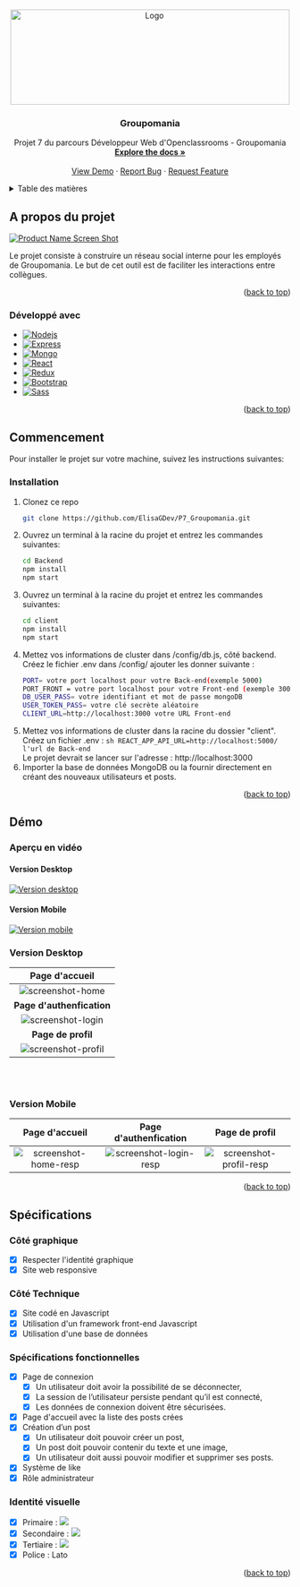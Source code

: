 <a name="readme-top"></a>

<!-- PROJECT LOGO -->
<br />
<div align="center">
  <a href="https://github.com/ElisaGDev/P7_Groupomania">
    <img src="images/Logo.png" alt="Logo" width="500" height="170">
  </a>

<h3 align="center">Groupomania</h3>

  <p align="center">
    Projet 7 du parcours Développeur Web d'Openclassrooms - Groupomania
    <br />
    <a href="https://github.com/ElisaGDev/P7_Groupomania"><strong>Explore the docs »</strong></a>
    <br />
    <br />
    <a href="https://github.com/ElisaGDev/P7_Groupomania">View Demo</a>
    ·
    <a href="https://github.com/ElisaGDev/P7_Groupomania/issues">Report Bug</a>
    ·
    <a href="https://github.com/ElisaGDev/P7_Groupomania/issues">Request Feature</a>
  </p>
</div>

<!-- TABLE OF CONTENTS -->
<details>
  <summary>Table des matières</summary>
  <ol>
    <li>
      <a href="#a-propos-du-projet">A propos du projet</a>
      <ul>
        <li><a href="#développé-avec">Développé avec</a></li>
      </ul>
    </li>
    <li>
      <a href="#commencement">Commencer</a>
      <ul>
        <li><a href="#installation">Installation</a></li>
      </ul>
    </li>
    <li><a href="#démo">Démo</a></li>
      <ul>
        <li><a href="#aperçu-en-vidéo">Démo en vidéo</a></li>
        <li><a href="#version-desktop">Version Desktop</a></li>
        <li><a href="#version-mobile">Version Mobile</a></li>
      </ul>
    <li><a href="#spécifications">Spécifications</a></li>
  </ol>
</details>

<!-- A propos du projet -->

## A propos du projet

[![Product Name Screen Shot][product-screenshot]](https://example.com)

Le projet consiste à construire un réseau social interne pour les employés de Groupomania. Le but de cet outil est de faciliter les interactions entre collègues.

<p align="right">(<a href="#readme-top">back to top</a>)</p>

### Développé avec

- [![Nodejs][nodejs]][nodejs-url]
- [![Express][express]][express-url]
- [![Mongo][mongo]][mongo-url]
- [![React][react.js]][react-url]
- [![Redux][redux]][redux-url]
- [![Bootstrap][bootstrap.com]][bootstrap-url]
- [![Sass][sass]][sass-url]

<p align="right">(<a href="#readme-top">back to top</a>)</p>

<!-- COMMENCEMENT -->

## Commencement

Pour installer le projet sur votre machine, suivez les instructions suivantes:

### Installation

1. Clonez ce repo
   ```sh
   git clone https://github.com/ElisaGDev/P7_Groupomania.git
   ```
2. Ouvrez un terminal à la racine du projet et entrez les commandes suivantes:
   ```sh
   cd Backend
   npm install
   npm start
   ```
3. Ouvrez un terminal à la racine du projet et entrez les commandes suivantes:
   ```sh
   cd client
   npm install
   npm start
   ```
4. Mettez vos informations de cluster dans /config/db.js, côté backend. Créez le fichier .env dans /config/ ajouter les donner suivante :
   ```sh
   PORT= votre port localhost pour votre Back-end(exemple 5000)
   PORT_FRONT = votre port localhost pour votre Front-end (exemple 3000)
   DB_USER_PASS= votre identifiant et mot de passe mongoDB
   USER_TOKEN_PASS= votre clé secrète aléatoire
   CLIENT_URL=http://localhost:3000 votre URL Front-end
   ```
5. Mettez vos informations de cluster dans la racine du dossier "client". Créez un fichier .env :
   `sh REACT_APP_API_URL=http://localhost:5000/ l'url de Back-end `
   <br>
   Le projet devrait se lancer sur l'adresse : http://localhost:3000
6. Importer la base de données MongoDB ou la fournir directement en créant des nouveaux utilisateurs et posts.

<p align="right">(<a href="#readme-top">back to top</a>)</p>

<!-- DEMO -->

## Démo

### Aperçu en vidéo

#### Version Desktop

[![Version desktop](http://img.youtube.com/vi/aJTRYQcRGxo/0.jpg)](https://youtu.be/aJTRYQcRGxo "Version Desktop")

#### Version Mobile

[![Version mobile](http://img.youtube.com/vi/9EEkmvY2KGI/0.jpg)](https://youtu.be/9EEkmvY2KGI "Version Mobile")

### Version Desktop

|                **Page d'accueil**                 |
| :-----------------------------------------------: |
|     ![screenshot-home](images/screenshot.png)     |
|             **Page d'authenfication**             |
|  ![screenshot-login](images/screenshotlogin.png)  |
|                **Page de profil**                 |
| ![screenshot-profil](images/screenshotprofil.png) |

<br>
<br>

### Version Mobile

|                   Page d'accueil                    |                  Page d'authenfication                   |                       Page de profil                       |
| :-------------------------------------------------: | :------------------------------------------------------: | :--------------------------------------------------------: |
| ![screenshot-home-resp](images/screenshotresp1.png) | ![screenshot-login-resp](images/screenshotresplogin.png) | ![screenshot-profil-resp](images/screenshotrespprofil.png) |

<p align="right">(<a href="#readme-top">back to top</a>)</p>

<!-- SPECIFICATIONS -->

## Spécifications

### Côté graphique

- [x] Respecter l'identité graphique
- [x] Site web responsive

### Côté Technique

- [x] Site codé en Javascript
- [x] Utilisation d'un framework front-end Javascript
- [x] Utilisation d'une base de données

### Spécifications fonctionnelles

- [x] Page de connexion
  - [x] Un utilisateur doit avoir la possibilité de se déconnecter,
  - [x] La session de l’utilisateur persiste pendant qu’il est connecté,
  - [x] Les données de connexion doivent être sécurisées.
- [x] Page d'accueil avec la liste des posts crées
- [x] Création d’un post
  - [x] Un utilisateur doit pouvoir créer un post,
  - [x] Un post doit pouvoir contenir du texte et une image,
  - [x] Un utilisateur doit aussi pouvoir modifier et supprimer ses posts.
- [x] Système de like
- [x] Rôle administrateur

### Identité visuelle

- [x] Primaire : <img src="https://img.shields.io/badge/-%23FD2D01-%23FD2D01"/>
- [x] Secondaire : <img src="https://img.shields.io/badge/-%23FFD7D7-%23FFD7D7"/>
- [x] Tertiaire : <img src="https://img.shields.io/badge/-%234E5166-%234E5166"/>
- [x] Police : Lato

<p align="right">(<a href="#readme-top">back to top</a>)</p>

<!-- MARKDOWN LINKS & IMAGES -->
<!-- https://www.markdownguide.org/basic-syntax/#reference-style-links -->

[product-screenshot]: images/screenshot.png
[nodejs]: https://img.shields.io/badge/Node.js-43853D?style=for-the-badge&logo=nodedotjs&logoColor=white
[nodejs-url]: https://nodejs.dev/
[express]: https://img.shields.io/badge/Express.js-404D59?style=for-the-badge
[express-url]: https://expressjs.com/fr/
[mongo]: https://img.shields.io/badge/MongoDB-4EA94B?style=for-the-badge&logo=mongodb&logoColor=white
[mongo-url]: https://www.mongodb.com/
[react.js]: https://img.shields.io/badge/React-20232A?style=for-the-badge&logo=react&logoColor=61DAFB
[react-url]: https://reactjs.org/
[redux]: https://img.shields.io/badge/Redux-593D88?style=for-the-badge&logo=redux&logoColor=white
[redux-url]: https://redux.js.org/
[bootstrap.com]: https://img.shields.io/badge/Bootstrap-563D7C?style=for-the-badge&logo=bootstrap&logoColor=white
[bootstrap-url]: https://getbootstrap.com/
[sass]: https://img.shields.io/badge/Sass-CC6699?style=for-the-badge&logo=sass&logoColor=white
[sass-url]: https://sass-lang.com/
[primary]: https://img.shields.io/badge/-#FD2D01-#FD2D01
